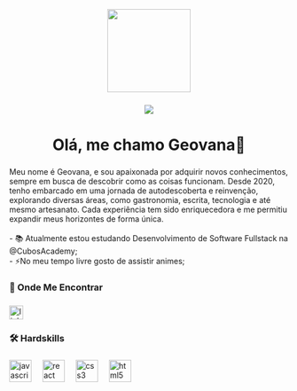 <div align="center">
  <img height="150" src="https://camo.githubusercontent.com/62da68eb62b1e5f175f7d1f0191dd89a653d7908feb22d37d4a0ab07365d6791/68747470733a2f2f6d656469612e67697068792e636f6d2f6d656469612f4d3967624264396e6244724f5475314d71782f67697068792e676966"  />
</div>

###

<div align="center">
  <img src="https://visitor-badge.laobi.icu/badge?page_id=devGeovanaAlves.devGeovanaAlves&"  />
</div>

###

<h1 align="center">Olá, me chamo Geovana👋</h1>

###

<p align="left">Meu nome é Geovana, e sou apaixonada por adquirir novos conhecimentos, sempre em busca de descobrir como as coisas funcionam. Desde 2020, tenho embarcado em uma jornada de autodescoberta e reinvenção, explorando diversas áreas, como gastronomia, escrita, tecnologia e até mesmo artesanato. Cada experiência tem sido enriquecedora e me permitiu expandir meus horizontes de forma única.<br><br>- 📚 Atualmente estou estudando Desenvolvimento de Software Fullstack na @CubosAcademy;<br>- ⚡No meu tempo livre gosto de assistir animes;</p>

###

<h3 align="left">📌 Onde Me Encontrar</h3>

###

<div align="left">
  <a href="https://www.linkedin.com/in/devgeovanaalves/" target="_blank">
    <img src="https://img.shields.io/static/v1?message=LinkedIn&logo=linkedin&label=&color=0077B5&logoColor=white&labelColor=&style=for-the-badge" height="25" alt="linkedin logo"  />
  </a>
</div>

###

<h3 align="left">🛠 Hardskills</h3>

###

<div align="left">
  <img src="https://cdn.jsdelivr.net/gh/devicons/devicon/icons/javascript/javascript-original.svg" height="40" alt="javascript logo"  />
  <img width="12" />
  <img src="https://cdn.jsdelivr.net/gh/devicons/devicon/icons/react/react-original.svg" height="40" alt="react logo"  />
  <img width="12" />
  <img src="https://cdn.jsdelivr.net/gh/devicons/devicon/icons/css3/css3-original.svg" height="40" alt="css3 logo"  />
  <img width="12" />
  <img src="https://cdn.jsdelivr.net/gh/devicons/devicon/icons/html5/html5-original.svg" height="40" alt="html5 logo"  />
</div>

